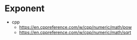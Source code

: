 # Exponent

* cpp
  * <https://en.cppreference.com/w/cpp/numeric/math/pow>
  * <https://en.cppreference.com/w/cpp/numeric/math/sqrt>
